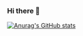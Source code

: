 ### Hi there 👋

[![Anurag's GitHub stats](https://github-readme-stats.vercel.app/api?username=sparrowyang)](https://github.com/anuraghazra/github-readme-stats)
<!--
**sparrowyang/sparrowyang** is a ✨ _special_ ✨ repository because its `README.md` (this file) appears on your GitHub profile.

Here are some ideas to get you started:

- 🔭 I’m currently working on ...
- 🌱 I’m currently learning ...
- 👯 I’m looking to collaborate on ...
- 🤔 I’m looking for help with ...
- 💬 Ask me about ...
- 📫 How to reach me: ...
- 😄 Pronouns: ...
- ⚡ Fun fact: ...
-->
